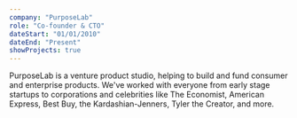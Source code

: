 ```yaml
---
company: "PurposeLab"
role: "Co-founder & CTO"
dateStart: "01/01/2010"
dateEnd: "Present"
showProjects: true
---
```


PurposeLab is a venture product studio, helping to build and fund consumer and enterprise products. We've worked with everyone from early stage startups to corporations and celebrities like The Economist, American Express, Best Buy, the Kardashian-Jenners, Tyler the Creator, and more.
